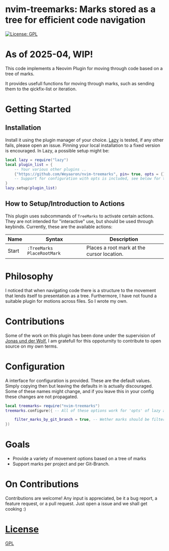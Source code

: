 # nvim-treemarks: Marks stored as a tree for efficient code navigation

[![License: GPL](https://img.shields.io/badge/License-GPL-brightgreen.svg)](https://opensource.org/license/gpl-3-0/)


# As of 2025-04, WIP!
This code implements a Neovim Plugin for moving through code
based on a tree of marks.

It provides usefull functions for moving through marks,
such as sending them to the qickfix-list or iteration.


# Getting Started
## Installation
Install it using the plugin manager of your choice.
[Lazy](https://github.com/folke/lazy.nvim) is tested,
if any other fails, please open an issue. Pinning your local installation to a fixed version is encouraged.
In Lazy, a possible setup might be:

```lua
local lazy = require("lazy")
local plugin_list = {
    -- Your various other plugins ..
    {"https://github.com/Weyaaron/nvim-treemarks", pin= true, opts = {}}
    -- Support for configuration with opts is included, see below for the options
}
lazy.setup(plugin_list)
```

## How to Setup/Introduction to Actions
This plugin uses subcommands of `TreeMarks` to activate certain actions.
They are not intended for "interactive" use, but should be used through
keybinds.
Currently, these are the available actions:

| Name | Syntax | Description |
| --- | -------- | -------- |
| Start | `:TreeMarks PlaceRootMark `| Places a root mark at the cursor location. |


# Philosophy

I noticed that when navigating code there is a structure to the movement that
lends itself to presentation as a tree. Furthermore, I have not found
a suitable plugin for motions across files. So I wrote my own.


# Contributions

Some of the work on this plugin has been done under the supervision of
[Jonas und der Wolf.](https://www.jonasundderwolf.de/) I am gratefull
for this oppoturnity to contribute to open source on my own terms.


# Configuration
A interface for configuration is provided. These are the default values.
Simply copying then but leaving the defaults in is actually discouraged. Some of these names
might change, and if you leave this in your config these changes are not propagated.
```lua
local treemarks= require("nvim-treemarks")
treemarks.configure({ -- All of these options work for 'opts' of lazy as well.

	filter_marks_by_git_branch = true, -- Wether marks should be filtered by git-branch,
})
```

# Goals
- Provide a variety of movement options based on a tree of marks
- Support marks per project and per Git-Branch.

# On Contributions
Contributions are welcome! Any input is appreciated, be it a bug report, a feature request, or a pull request.
Just open a issue and we shall get cooking :)

# [License](/LICENSE)
[GPL](LICENSE)
